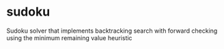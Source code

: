# sudoku
Sudoku solver that implements backtracking search with forward checking using the minimum remaining value heuristic
